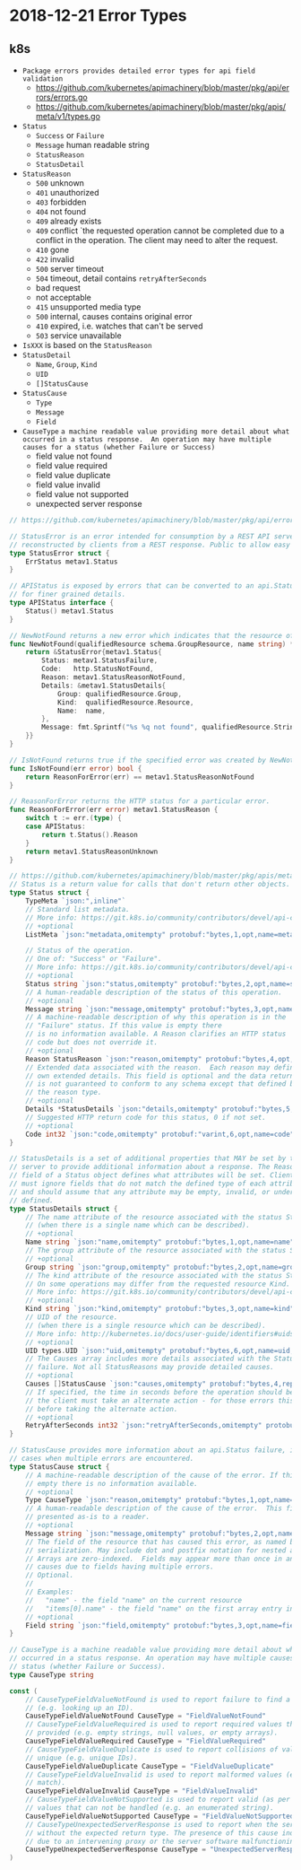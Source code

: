 # 2018-12-21 Error Types

## k8s

- `Package errors provides detailed error types for api field validation`
  - https://github.com/kubernetes/apimachinery/blob/master/pkg/api/errors/errors.go
  - https://github.com/kubernetes/apimachinery/blob/master/pkg/apis/meta/v1/types.go
- `Status`
   - `Success` or `Failure`
   - `Message` human readable string
   - `StatusReason`
   - `StatusDetail` 
- `StatusReason`
  - `500` unknown
  - `401` unauthorized
  - `403` forbidden
  - `404` not found
  - `409` already exists
  - `409` conflict `the requested operation cannot be completed due to a conflict in the operation.
The client may need to alter the request.
  - `410` gone
  - `422` invalid
  - `500` server timeout
  - `504` timeout, detail contains `retryAfterSeconds`
  - bad request
  - not acceptable
  - `415` unsupported media type
  - `500` internal, causes contains original error
  - `410` expired, i.e. watches that can't be served
  - `503` service unavailable
- `IsXXX` is based on the `StatusReason`
- `StatusDetail`
  - `Name`, `Group`, `Kind`
  - `UID`
  - `[]StatusCause`
- `StatusCause`
  - `Type`
  - `Message`
  - `Field`
- `CauseType` `a machine readable value providing more detail about what occurred in a status response. 
An operation may have multiple causes for a status (whether Failure or Success)`
  - field value not found
  - field value required
  - field value duplicate
  - field value invalid
  - field value not supported
  - unexpected server response

````go
// https://github.com/kubernetes/apimachinery/blob/master/pkg/api/errors/errors.go

// StatusError is an error intended for consumption by a REST API server; it can also be
// reconstructed by clients from a REST response. Public to allow easy type switches.
type StatusError struct {
	ErrStatus metav1.Status
}

// APIStatus is exposed by errors that can be converted to an api.Status object
// for finer grained details.
type APIStatus interface {
	Status() metav1.Status
}

// NewNotFound returns a new error which indicates that the resource of the kind and the name was not found.
func NewNotFound(qualifiedResource schema.GroupResource, name string) *StatusError {
	return &StatusError{metav1.Status{
		Status: metav1.StatusFailure,
		Code:   http.StatusNotFound,
		Reason: metav1.StatusReasonNotFound,
		Details: &metav1.StatusDetails{
			Group: qualifiedResource.Group,
			Kind:  qualifiedResource.Resource,
			Name:  name,
		},
		Message: fmt.Sprintf("%s %q not found", qualifiedResource.String(), name),
	}}
}

// IsNotFound returns true if the specified error was created by NewNotFound.
func IsNotFound(err error) bool {
	return ReasonForError(err) == metav1.StatusReasonNotFound
}

// ReasonForError returns the HTTP status for a particular error.
func ReasonForError(err error) metav1.StatusReason {
	switch t := err.(type) {
	case APIStatus:
		return t.Status().Reason
	}
	return metav1.StatusReasonUnknown
}

// https://github.com/kubernetes/apimachinery/blob/master/pkg/apis/meta/v1/types.go
// Status is a return value for calls that don't return other objects.
type Status struct {
	TypeMeta `json:",inline"`
	// Standard list metadata.
	// More info: https://git.k8s.io/community/contributors/devel/api-conventions.md#types-kinds
	// +optional
	ListMeta `json:"metadata,omitempty" protobuf:"bytes,1,opt,name=metadata"`

	// Status of the operation.
	// One of: "Success" or "Failure".
	// More info: https://git.k8s.io/community/contributors/devel/api-conventions.md#spec-and-status
	// +optional
	Status string `json:"status,omitempty" protobuf:"bytes,2,opt,name=status"`
	// A human-readable description of the status of this operation.
	// +optional
	Message string `json:"message,omitempty" protobuf:"bytes,3,opt,name=message"`
	// A machine-readable description of why this operation is in the
	// "Failure" status. If this value is empty there
	// is no information available. A Reason clarifies an HTTP status
	// code but does not override it.
	// +optional
	Reason StatusReason `json:"reason,omitempty" protobuf:"bytes,4,opt,name=reason,casttype=StatusReason"`
	// Extended data associated with the reason.  Each reason may define its
	// own extended details. This field is optional and the data returned
	// is not guaranteed to conform to any schema except that defined by
	// the reason type.
	// +optional
	Details *StatusDetails `json:"details,omitempty" protobuf:"bytes,5,opt,name=details"`
	// Suggested HTTP return code for this status, 0 if not set.
	// +optional
	Code int32 `json:"code,omitempty" protobuf:"varint,6,opt,name=code"`
}

// StatusDetails is a set of additional properties that MAY be set by the
// server to provide additional information about a response. The Reason
// field of a Status object defines what attributes will be set. Clients
// must ignore fields that do not match the defined type of each attribute,
// and should assume that any attribute may be empty, invalid, or under
// defined.
type StatusDetails struct {
	// The name attribute of the resource associated with the status StatusReason
	// (when there is a single name which can be described).
	// +optional
	Name string `json:"name,omitempty" protobuf:"bytes,1,opt,name=name"`
	// The group attribute of the resource associated with the status StatusReason.
	// +optional
	Group string `json:"group,omitempty" protobuf:"bytes,2,opt,name=group"`
	// The kind attribute of the resource associated with the status StatusReason.
	// On some operations may differ from the requested resource Kind.
	// More info: https://git.k8s.io/community/contributors/devel/api-conventions.md#types-kinds
	// +optional
	Kind string `json:"kind,omitempty" protobuf:"bytes,3,opt,name=kind"`
	// UID of the resource.
	// (when there is a single resource which can be described).
	// More info: http://kubernetes.io/docs/user-guide/identifiers#uids
	// +optional
	UID types.UID `json:"uid,omitempty" protobuf:"bytes,6,opt,name=uid,casttype=k8s.io/apimachinery/pkg/types.UID"`
	// The Causes array includes more details associated with the StatusReason
	// failure. Not all StatusReasons may provide detailed causes.
	// +optional
	Causes []StatusCause `json:"causes,omitempty" protobuf:"bytes,4,rep,name=causes"`
	// If specified, the time in seconds before the operation should be retried. Some errors may indicate
	// the client must take an alternate action - for those errors this field may indicate how long to wait
	// before taking the alternate action.
	// +optional
	RetryAfterSeconds int32 `json:"retryAfterSeconds,omitempty" protobuf:"varint,5,opt,name=retryAfterSeconds"`
}

// StatusCause provides more information about an api.Status failure, including
// cases when multiple errors are encountered.
type StatusCause struct {
	// A machine-readable description of the cause of the error. If this value is
	// empty there is no information available.
	// +optional
	Type CauseType `json:"reason,omitempty" protobuf:"bytes,1,opt,name=reason,casttype=CauseType"`
	// A human-readable description of the cause of the error.  This field may be
	// presented as-is to a reader.
	// +optional
	Message string `json:"message,omitempty" protobuf:"bytes,2,opt,name=message"`
	// The field of the resource that has caused this error, as named by its JSON
	// serialization. May include dot and postfix notation for nested attributes.
	// Arrays are zero-indexed.  Fields may appear more than once in an array of
	// causes due to fields having multiple errors.
	// Optional.
	//
	// Examples:
	//   "name" - the field "name" on the current resource
	//   "items[0].name" - the field "name" on the first array entry in "items"
	// +optional
	Field string `json:"field,omitempty" protobuf:"bytes,3,opt,name=field"`
}

// CauseType is a machine readable value providing more detail about what
// occurred in a status response. An operation may have multiple causes for a
// status (whether Failure or Success).
type CauseType string

const (
	// CauseTypeFieldValueNotFound is used to report failure to find a requested value
	// (e.g. looking up an ID).
	CauseTypeFieldValueNotFound CauseType = "FieldValueNotFound"
	// CauseTypeFieldValueRequired is used to report required values that are not
	// provided (e.g. empty strings, null values, or empty arrays).
	CauseTypeFieldValueRequired CauseType = "FieldValueRequired"
	// CauseTypeFieldValueDuplicate is used to report collisions of values that must be
	// unique (e.g. unique IDs).
	CauseTypeFieldValueDuplicate CauseType = "FieldValueDuplicate"
	// CauseTypeFieldValueInvalid is used to report malformed values (e.g. failed regex
	// match).
	CauseTypeFieldValueInvalid CauseType = "FieldValueInvalid"
	// CauseTypeFieldValueNotSupported is used to report valid (as per formatting rules)
	// values that can not be handled (e.g. an enumerated string).
	CauseTypeFieldValueNotSupported CauseType = "FieldValueNotSupported"
	// CauseTypeUnexpectedServerResponse is used to report when the server responded to the client
	// without the expected return type. The presence of this cause indicates the error may be
	// due to an intervening proxy or the server software malfunctioning.
	CauseTypeUnexpectedServerResponse CauseType = "UnexpectedServerResponse"
)
````